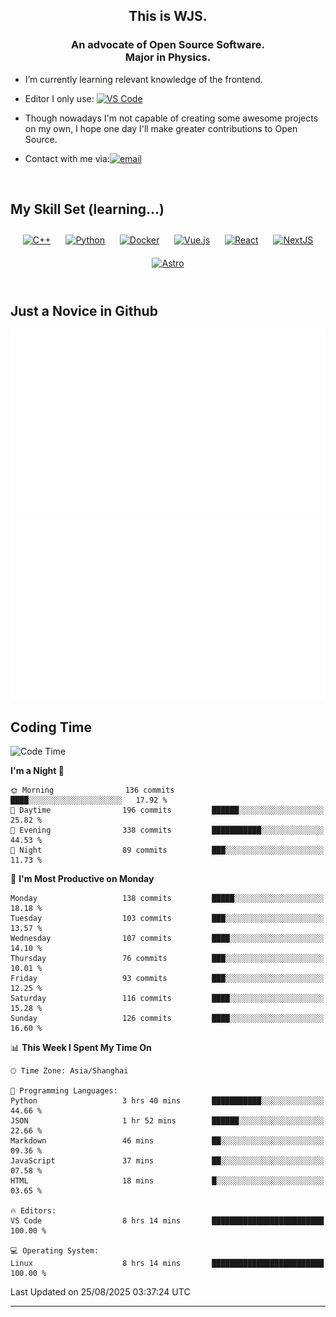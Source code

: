 ## <div align="center">This is WJS.</div>  
  

### <div align="center">An advocate of Open Source Software.<br>Major in Physics.</div>  
  

- I’m currently learning relevant knowledge of the frontend.  
  

- Editor I only use: [![VS Code](https://img.shields.io/badge/-VS%20Code-007ACC?style=plastic&logo=visual-studio-code)](https://code.visualstudio.com/)  
  

- Though nowadays I'm not capable of creating some awesome projects on my own, I hope one day I'll make greater contributions to Open Source.  
  

- Contact with me via:[![email](https://img.shields.io/badge/My-e--mail-red)](mailto:wjs@wjsphy.top)  
  

<br/>  


## My Skill Set (learning...)
<div align="center">  
<a href="https://www.cplusplus.com/" target="_blank"><img style="margin: 10px" src="https://profilinator.rishav.dev/skills-assets/cplusplus-original.svg" alt="C++" height="50" /></a>  
<a href="https://www.python.org/" target="_blank"><img style="margin: 10px" src="https://profilinator.rishav.dev/skills-assets/python-original.svg" alt="Python" height="50" /></a>  
<a href="https://www.docker.com/" target="_blank"><img style="margin: 10px" src="https://profilinator.rishav.dev/skills-assets/docker-original-wordmark.svg" alt="Docker" height="50" /></a>  
<a href="https://vuejs.org/" target="_blank"><img style="margin: 10px" src="https://profilinator.rishav.dev/skills-assets/vuejs-original-wordmark.svg" alt="Vue.js" height="50" /></a>  
<a href="https://reactjs.org/" target="_blank"><img style="margin: 10px" src="https://profilinator.rishav.dev/skills-assets/react-original-wordmark.svg" alt="React" height="50" /></a>  
<a href="https://nextjs.org/" target="_blank"><img style="margin: 10px" src="https://profilinator.rishav.dev/skills-assets/nextjs.png" alt="NextJS" height="50" /></a>  
<a href="https://www.astro.build/" target="_blank"><img style="margin: 10px" src="https://profilinator.rishav.dev/skills-assets/astro.svg" alt="Astro" height="50" /></a>   
</div>

<br/>  


## Just a Novice in Github  
![](https://raw.githubusercontent.com/wjsoj/github-stats-transparent/output/generated/overview.svg)
![](https://raw.githubusercontent.com/wjsoj/github-stats-transparent/output/generated/languages.svg)

## Coding Time

<!--START_SECTION:waka-->
![Code Time](http://img.shields.io/badge/Code%20Time-1%2C328%20hrs%2034%20mins-blue)

**I'm a Night 🦉** 

```text
🌞 Morning                136 commits         ████░░░░░░░░░░░░░░░░░░░░░   17.92 % 
🌆 Daytime                196 commits         ██████░░░░░░░░░░░░░░░░░░░   25.82 % 
🌃 Evening                338 commits         ███████████░░░░░░░░░░░░░░   44.53 % 
🌙 Night                  89 commits          ███░░░░░░░░░░░░░░░░░░░░░░   11.73 % 
```
📅 **I'm Most Productive on Monday** 

```text
Monday                   138 commits         █████░░░░░░░░░░░░░░░░░░░░   18.18 % 
Tuesday                  103 commits         ███░░░░░░░░░░░░░░░░░░░░░░   13.57 % 
Wednesday                107 commits         ████░░░░░░░░░░░░░░░░░░░░░   14.10 % 
Thursday                 76 commits          ███░░░░░░░░░░░░░░░░░░░░░░   10.01 % 
Friday                   93 commits          ███░░░░░░░░░░░░░░░░░░░░░░   12.25 % 
Saturday                 116 commits         ████░░░░░░░░░░░░░░░░░░░░░   15.28 % 
Sunday                   126 commits         ████░░░░░░░░░░░░░░░░░░░░░   16.60 % 
```


📊 **This Week I Spent My Time On** 

```text
🕑︎ Time Zone: Asia/Shanghai

💬 Programming Languages: 
Python                   3 hrs 40 mins       ███████████░░░░░░░░░░░░░░   44.66 % 
JSON                     1 hr 52 mins        ██████░░░░░░░░░░░░░░░░░░░   22.66 % 
Markdown                 46 mins             ██░░░░░░░░░░░░░░░░░░░░░░░   09.36 % 
JavaScript               37 mins             ██░░░░░░░░░░░░░░░░░░░░░░░   07.58 % 
HTML                     18 mins             █░░░░░░░░░░░░░░░░░░░░░░░░   03.65 % 

🔥 Editors: 
VS Code                  8 hrs 14 mins       █████████████████████████   100.00 % 

💻 Operating System: 
Linux                    8 hrs 14 mins       █████████████████████████   100.00 % 
```


 Last Updated on 25/08/2025 03:37:24 UTC
<!--END_SECTION:waka-->

----

<!--
**wjsoj/wjsoj** is a ✨ _special_ ✨ repository because its `README.md` (this file) appears on your GitHub profile.

Here are some ideas to get you started:

- 🔭 I’m currently working on ...
- 🌱 I’m currently learning ...
- 👯 I’m looking to collaborate on ...
- 🤔 I’m looking for help with ...
- 💬 Ask me about ...
- 📫 How to reach me: ...
- 😄 Pronouns: ...
- ⚡ Fun fact: ...
-->
